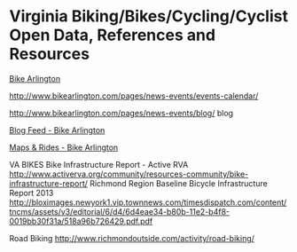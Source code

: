 # Virginia Biking/Bikes/Cycling/Cyclist Open Data, References and Resources  
  
[Bike Arlington](http://www.bikearlington.com/)  






http://www.bikearlington.com/pages/news-events/events-calendar/



http://www.bikearlington.com/pages/news-events/blog/
blog

[Blog Feed - Bike Arlington](http://www.bikearlington.com/tasks/feed/?feedID=18A34011-E14F-F90D-06CA766ECFCC4EF2)  



[Maps & Rides - Bike Arlington](http://www.bikearlington.com/pages/maps-rides/)  








VA BIKES
Bike Infrastructure Report - Active RVA
http://www.activerva.org/community/resources-community/bike-infrastructure-report/
Richmond Region Baseline Bicycle Infrastructure Report 2013	http://bloximages.newyork1.vip.townnews.com/timesdispatch.com/content/tncms/assets/v3/editorial/6/d4/6d4eae34-b80b-11e2-b4f8-0019bb30f31a/518a96b726429.pdf.pdf

Road Biking
http://www.richmondoutside.com/activity/road-biking/
